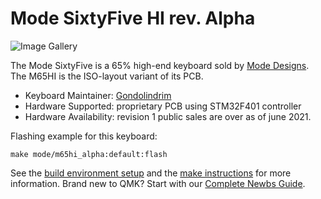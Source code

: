 # Mode SixtyFive HI rev. Alpha

![Image Gallery](https://cdn.shopify.com/s/files/1/0279/3426/1330/files/Group_95_1024x1024.jpg)

The Mode SixtyFive is a 65% high-end keyboard sold by [Mode Designs](https://shop.modedesigns.com/). The M65HI is the ISO-layout variant of its PCB.

* Keyboard Maintainer: [Gondolindrim](https://github.com/gondolindrim)
* Hardware Supported: proprietary PCB using STM32F401 controller
* Hardware Availability: revision 1 public sales are over as of june 2021.

Flashing example for this keyboard:

    make mode/m65hi_alpha:default:flash

See the [build environment setup](https://docs.qmk.fm/#/getting_started_build_tools) and the [make instructions](https://docs.qmk.fm/#/getting_started_make_guide) for more information. Brand new to QMK? Start with our [Complete Newbs Guide](https://docs.qmk.fm/#/newbs).
